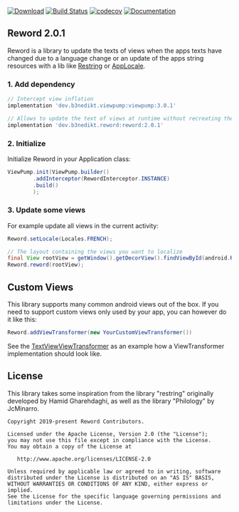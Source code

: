 [![Download](https://api.bintray.com/packages/b3nedikt/reword/reword/images/download.svg?version=2.0.1)](https://bintray.com/b3nedikt/reword/reword/2.0.1/link)
[![Build Status](https://travis-ci.org/B3nedikt/reword.svg?branch=master)](https://travis-ci.org/B3nedikt/reword)
[![codecov](https://codecov.io/gh/B3nedikt/reword/branch/master/graph/badge.svg)](https://codecov.io/gh/B3nedikt/reword)
[![Documentation](https://img.shields.io/badge/docs-documentation-green.svg)](https://b3nedikt.github.io/reword/)

## Reword 2.0.1

Reword is a library to update the texts of views when the apps texts have
changed due to a language change or an update of the apps string resources with a lib like
[Restring](https://github.com/B3nedikt/restring) or [AppLocale](https://github.com/B3nedikt/AppLocale).

### 1. Add dependency

```groovy
// Intercept view inflation
implementation 'dev.b3nedikt.viewpump:viewpump:3.0.1'

// Allows to update the text of views at runtime without recreating the activity
implementation 'dev.b3nedikt.reword:reword:2.0.1'
```

### 2. Initialize

Initialize Reword in your Application class:

```java
ViewPump.init(ViewPump.builder()
        .addInterceptor(RewordInterceptor.INSTANCE)
        .build()
        );
```

### 3. Update some views

For example update all views in the current activity:

```java
Reword.setLocale(Locales.FRENCH);

// The layout containing the views you want to localize
final View rootView = getWindow().getDecorView().findViewById(android.R.id.content);
Reword.reword(rootView);
```

## Custom Views

This library supports many common android views out of the box. If you need to support custom views only
used by your app, you can however do it like this:

```java
Reword.addViewTransformer(new YourCustomViewTransformer())
```

See the [TextViewViewTransformer](https://github.com/B3nedikt/reword/blob/master/reword/src/test/java/dev/b3nedikt/reword/transformer/TextViewViewTransformerTest.kt)
as an example how a ViewTransformer implementation should look like.

## License

This library takes some inspiration from the library "restring" originally developed by Hamid Gharehdaghi,
as well as the library "Philology" by JcMinarro.

```
Copyright 2019-present Reword Contributors.

Licensed under the Apache License, Version 2.0 (the "License");
you may not use this file except in compliance with the License.
You may obtain a copy of the License at

   http://www.apache.org/licenses/LICENSE-2.0

Unless required by applicable law or agreed to in writing, software
distributed under the License is distributed on an "AS IS" BASIS,
WITHOUT WARRANTIES OR CONDITIONS OF ANY KIND, either express or implied.
See the License for the specific language governing permissions and
limitations under the License.
```
